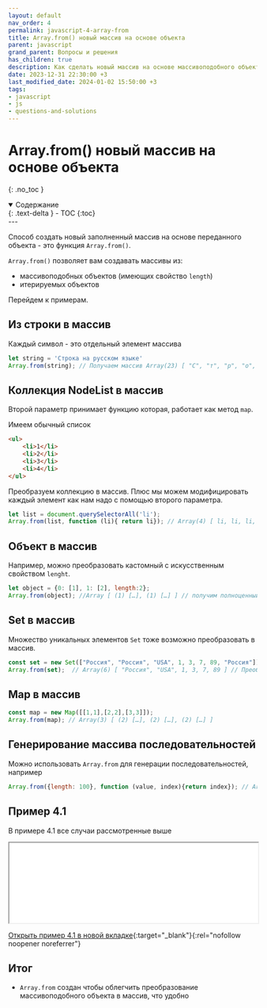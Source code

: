 ```yaml
---
layout: default
nav_order: 4
permalink: javascript-4-array-from
title: Array.from() новый массив на основе объекта
parent: javascript
grand_parent: Вопросы и решения
has_children: true
description: Как сделать новый массив на основе массивоподобного объекта
date: 2023-12-31 22:30:00 +3
last_modified_date: 2024-01-02 15:50:00 +3
tags:
- javascript
- js
- questions-and-solutions
---
```


# Array.from() новый массив на основе объекта
{: .no_toc }

<details open markdown="block">
  <summary>
    Содержание
  </summary>
  {: .text-delta }
- TOC
{:toc}
</details>
---

Способ создать новый заполненный массив на основе переданного объекта - это функция `Array.from()`.

`Array.from()` позволяет вам создавать массивы из:

- массивоподобных объектов (имеющих свойство `length`)
- итерируемых объектов

Перейдем к примерам.

## Из строки в массив

Каждый символ - это отдельный элемент массива

````javascript
let string = 'Строка на русском языке'
Array.from(string); // Получаем массив Array(23) [ "С", "т", "р", "о", "к", "а", " ", "н", "а", " ", … ]
````

## Коллекция NodeList в массив

Второй параметр принимает функцию которая, работает как метод `map`.

Имеем обычный список 

````html
<ul>
    <li>1</li>
    <li>2</li>
    <li>3</li>
    <li>4</li>
</ul>
````

Преобразуем коллекцию в массив. Плюс мы можем модифицировать каждый элемент как нам надо с помощью второго параметра.
 
````javascript
let list = document.querySelectorAll('li');
Array.from(list, function (li){ return li}); // Array(4) [ li, li, li, li ] // в данном случае это просто массив элементов
````

## Объект в массив

Например, можно преобразовать кастомный с искусственным свойством `lenght`.

````javascript
let object = {0: [1], 1: [2], length:2};
Array.from(object); //Array [ (1) […], (1) […] ] // получим полноценный массив в котором будут доступны все методы массивов
````

## Set в массив

Множество уникальных элементов `Set` тоже возможно преобразовать в массив.

````javascript
const set = new Set(["Россия", "Россия", "USA", 1, 3, 7, 89, "Россия"]); // Уникальные элементы
Array.from(set);  // Array(6) [ "Россия", "USA", 1, 3, 7, 89 ] // Преобразовали в массив
````
 
## Map в массив

````javascript
const map = new Map([[1,1],[2,2],[3,3]]);
Array.from(map); // Array(3) [ (2) […], (2) […], (2) […] ]
````

## Генерирование массива последовательностей

Можно использовать `Array.from` для генерации последовательностей, например

````javascript
Array.from({length: 100}, function (value, index){return index}); // Array(100) [ 0, 1, 2, 3, 4, 5, 6, 7, 8, 9, … ] // Сгенерировали массив из 100 элементов
````

## Пример 4.1

В примере 4.1 все случаи рассмотренные выше

<iframe class="" loading="lazy" title="" src="/assets/demo/qs/javascript/4/4.1-array-from.html" height="162" width="100%"></iframe>

[Открыть пример 4.1 в новой вкладке](/assets/demo/qs/javascript/4/4.1-array-from.html){:target="_blank"}{:rel="nofollow noopener noreferrer"}

## Итог

- `Array.from` создан чтобы облегчить преобразование массивоподобного объекта в массив, что удобно

